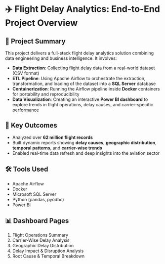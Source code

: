# ✈️ Flight Delay Analytics: End-to-End Project Overview

## 📌 Project Summary

This project delivers a full-stack flight delay analytics solution combining data engineering and business intelligence. It involves:

- **Data Extraction**: Collecting flight delay data from a real-world dataset (CSV format)
- **ETL Pipeline**: Using Apache Airflow to orchestrate the extraction, transformation, and loading of the dataset into a **SQL Server** database
- **Containerization**: Running the Airflow pipeline inside **Docker** containers for portability and reproducibility
- **Data Visualization**: Creating an interactive **Power BI dashboard** to explore trends in flight operations, delay causes, and carrier-specific performance

## 🎯 Key Outcomes

- Analyzed over **62 million flight records**
- Built dynamic reports showing **delay causes**, **geographic distribution**, **temporal patterns**, and **carrier-wise trends**
- Enabled real-time data refresh and deep insights into the aviation sector

## 🛠️ Tools Used

- Apache Airflow
- Docker
- Microsoft SQL Server
- Python (pandas, pyodbc)
- Power BI

## 📊 Dashboard Pages

1. Flight Operations Summary  
2. Carrier-Wise Delay Analysis  
3. Geographic Delay Distribution  
4. Delay Impact & Disruption Analysis  
5. Root Cause & Temporal Breakdown
